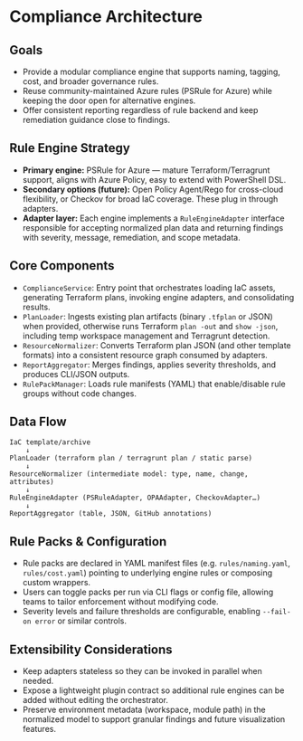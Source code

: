 # Compliance Architecture

## Goals
- Provide a modular compliance engine that supports naming, tagging, cost, and broader governance rules.
- Reuse community-maintained Azure rules (PSRule for Azure) while keeping the door open for alternative engines.
- Offer consistent reporting regardless of rule backend and keep remediation guidance close to findings.

## Rule Engine Strategy
- **Primary engine:** PSRule for Azure — mature Terraform/Terragrunt support, aligns with Azure Policy, easy to extend with PowerShell DSL.
- **Secondary options (future):** Open Policy Agent/Rego for cross-cloud flexibility, or Checkov for broad IaC coverage. These plug in through adapters.
- **Adapter layer:** Each engine implements a `RuleEngineAdapter` interface responsible for accepting normalized plan data and returning findings with severity, message, remediation, and scope metadata.

## Core Components
- `ComplianceService`: Entry point that orchestrates loading IaC assets, generating Terraform plans, invoking engine adapters, and consolidating results.
- `PlanLoader`: Ingests existing plan artifacts (binary `.tfplan` or JSON) when provided, otherwise runs Terraform `plan -out` and `show -json`, including temp workspace management and Terragrunt detection.
- `ResourceNormalizer`: Converts Terraform plan JSON (and other template formats) into a consistent resource graph consumed by adapters.
- `ReportAggregator`: Merges findings, applies severity thresholds, and produces CLI/JSON outputs.
- `RulePackManager`: Loads rule manifests (YAML) that enable/disable rule groups without code changes.

## Data Flow
```
IaC template/archive
    ↓
PlanLoader (terraform plan / terragrunt plan / static parse)
    ↓
ResourceNormalizer (intermediate model: type, name, change, attributes)
    ↓
RuleEngineAdapter (PSRuleAdapter, OPAAdapter, CheckovAdapter…)
    ↓
ReportAggregator (table, JSON, GitHub annotations)
```

## Rule Packs & Configuration
- Rule packs are declared in YAML manifest files (e.g. `rules/naming.yaml`, `rules/cost.yaml`) pointing to underlying engine rules or composing custom wrappers.
- Users can toggle packs per run via CLI flags or config file, allowing teams to tailor enforcement without modifying code.
- Severity levels and failure thresholds are configurable, enabling `--fail-on error` or similar controls.

## Extensibility Considerations
- Keep adapters stateless so they can be invoked in parallel when needed.
- Expose a lightweight plugin contract so additional rule engines can be added without editing the orchestrator.
- Preserve environment metadata (workspace, module path) in the normalized model to support granular findings and future visualization features.
